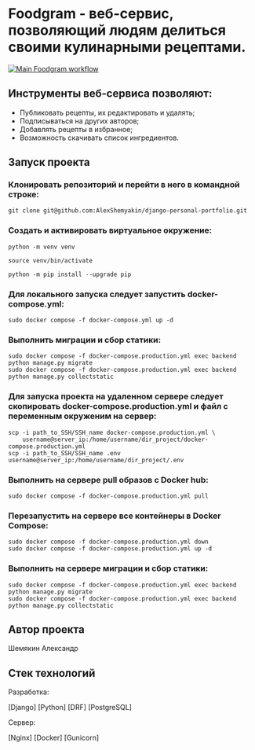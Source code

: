 # Foodgram - веб-сервис, позволяющий людям делиться своими кулинарными рецептами.
[![Main Foodgram workflow](https://github.com/AlexShemyakin/foodgram-project-react/actions/workflows/main.yml/badge.svg)](https://github.com/AlexShemyakin/foodgram-project-react/actions/workflows/main.yml)
## Инструменты веб-сервиса позволяют:
- Публиковать рецепты, их редактировать и удалять;
- Подписываться на других авторов;
- Добавлять рецепты в избранное;
- Возможность скачивать список ингредиентов.


## Запуск проекта
### Клонировать репозиторий и перейти в него в командной строке:

```
git clone git@github.com:AlexShemyakin/django-personal-portfolio.git
```

### Cоздать и активировать виртуальное окружение:

```
python -m venv venv
```

```
source venv/bin/activate
```

```
python -m pip install --upgrade pip
```

### Для локального запуска следует запустить docker-compose.yml:

```
sudo docker compose -f docker-compose.yml up -d
```

### Выполнить миграции и сбор статики:

```
sudo docker compose -f docker-compose.production.yml exec backend python manage.py migrate
sudo docker compose -f docker-compose.production.yml exec backend python manage.py collectstatic
```

### Для запуска проекта на удаленном сервере следует скопировать docker-compose.production.yml и файл с переменным окруженим на сервер:

```
scp -i path_to_SSH/SSH_name docker-compose.production.yml \
    username@server_ip:/home/username/dir_project/docker-compose.production.yml 
scp -i path_to_SSH/SSH_name .env username@server_ip:/home/username/dir_project/.env 
```

### Выполнить на сервере pull образов с Docker hub:

```
sudo docker compose -f docker-compose.production.yml pull
```

### Перезапустить на сервере все контейнеры в Docker Compose:

```
sudo docker compose -f docker-compose.production.yml down
sudo docker compose -f docker-compose.production.yml up -d
```

### Выполнить на сервере миграции и сбор статики:

```
sudo docker compose -f docker-compose.production.yml exec backend python manage.py migrate
sudo docker compose -f docker-compose.production.yml exec backend python manage.py collectstatic
```

## Автор проекта
Шемякин Александр

## Стек технологий
Разработка:

[Django]
[Python]
[DRF]
[PostgreSQL]

Сервер:

[Nginx]
[Docker]
[Gunicorn]
